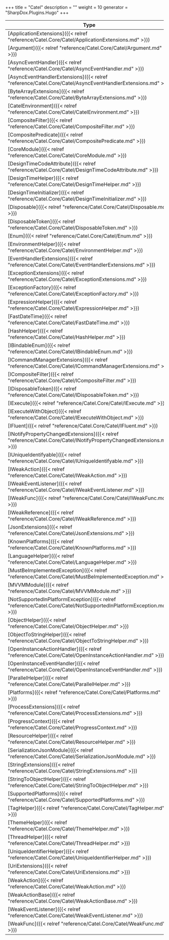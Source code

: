 

+++
title = "Catel" 
description = ""
weight = 10
generator = "SharpDox.Plugins.Hugo"
+++

Type|Description
---|---
[ApplicationExtensions]({{&lt; relref "reference/Catel.Core/Catel/ApplicationExtensions.md" &gt;}})| 
[Argument]({{&lt; relref "reference/Catel.Core/Catel/Argument.md" &gt;}})| 
[AsyncEventHandler]({{&lt; relref "reference/Catel.Core/Catel/AsyncEventHandler.md" &gt;}})| 
[AsyncEventHandlerExtensions]({{&lt; relref "reference/Catel.Core/Catel/AsyncEventHandlerExtensions.md" &gt;}})| 
[ByteArrayExtensions]({{&lt; relref "reference/Catel.Core/Catel/ByteArrayExtensions.md" &gt;}})| 
[CatelEnvironment]({{&lt; relref "reference/Catel.Core/Catel/CatelEnvironment.md" &gt;}})| 
[CompositeFilter]({{&lt; relref "reference/Catel.Core/Catel/CompositeFilter.md" &gt;}})| 
[CompositePredicate]({{&lt; relref "reference/Catel.Core/Catel/CompositePredicate.md" &gt;}})| 
[CoreModule]({{&lt; relref "reference/Catel.Core/Catel/CoreModule.md" &gt;}})| 
[DesignTimeCodeAttribute]({{&lt; relref "reference/Catel.Core/Catel/DesignTimeCodeAttribute.md" &gt;}})| 
[DesignTimeHelper]({{&lt; relref "reference/Catel.Core/Catel/DesignTimeHelper.md" &gt;}})| 
[DesignTimeInitializer]({{&lt; relref "reference/Catel.Core/Catel/DesignTimeInitializer.md" &gt;}})| 
[Disposable]({{&lt; relref "reference/Catel.Core/Catel/Disposable.md" &gt;}})| 
[DisposableToken]({{&lt; relref "reference/Catel.Core/Catel/DisposableToken.md" &gt;}})| 
[Enum]({{&lt; relref "reference/Catel.Core/Catel/Enum.md" &gt;}})| 
[EnvironmentHelper]({{&lt; relref "reference/Catel.Core/Catel/EnvironmentHelper.md" &gt;}})| 
[EventHandlerExtensions]({{&lt; relref "reference/Catel.Core/Catel/EventHandlerExtensions.md" &gt;}})| 
[ExceptionExtensions]({{&lt; relref "reference/Catel.Core/Catel/ExceptionExtensions.md" &gt;}})| 
[ExceptionFactory]({{&lt; relref "reference/Catel.Core/Catel/ExceptionFactory.md" &gt;}})| 
[ExpressionHelper]({{&lt; relref "reference/Catel.Core/Catel/ExpressionHelper.md" &gt;}})| 
[FastDateTime]({{&lt; relref "reference/Catel.Core/Catel/FastDateTime.md" &gt;}})| 
[HashHelper]({{&lt; relref "reference/Catel.Core/Catel/HashHelper.md" &gt;}})| 
[IBindableEnum]({{&lt; relref "reference/Catel.Core/Catel/IBindableEnum.md" &gt;}})| 
[ICommandManagerExtensions]({{&lt; relref "reference/Catel.Core/Catel/ICommandManagerExtensions.md" &gt;}})| 
[ICompositeFilter]({{&lt; relref "reference/Catel.Core/Catel/ICompositeFilter.md" &gt;}})| 
[IDisposableToken]({{&lt; relref "reference/Catel.Core/Catel/IDisposableToken.md" &gt;}})| 
[IExecute]({{&lt; relref "reference/Catel.Core/Catel/IExecute.md" &gt;}})| 
[IExecuteWithObject]({{&lt; relref "reference/Catel.Core/Catel/IExecuteWithObject.md" &gt;}})| 
[IFluent]({{&lt; relref "reference/Catel.Core/Catel/IFluent.md" &gt;}})| 
[INotifyPropertyChangedExtensions]({{&lt; relref "reference/Catel.Core/Catel/INotifyPropertyChangedExtensions.md" &gt;}})| 
[IUniqueIdentifyable]({{&lt; relref "reference/Catel.Core/Catel/IUniqueIdentifyable.md" &gt;}})| 
[IWeakAction]({{&lt; relref "reference/Catel.Core/Catel/IWeakAction.md" &gt;}})| 
[IWeakEventListener]({{&lt; relref "reference/Catel.Core/Catel/IWeakEventListener.md" &gt;}})| 
[IWeakFunc]({{&lt; relref "reference/Catel.Core/Catel/IWeakFunc.md" &gt;}})| 
[IWeakReference]({{&lt; relref "reference/Catel.Core/Catel/IWeakReference.md" &gt;}})| 
[JsonExtensions]({{&lt; relref "reference/Catel.Core/Catel/JsonExtensions.md" &gt;}})| 
[KnownPlatforms]({{&lt; relref "reference/Catel.Core/Catel/KnownPlatforms.md" &gt;}})| 
[LanguageHelper]({{&lt; relref "reference/Catel.Core/Catel/LanguageHelper.md" &gt;}})| 
[MustBeImplementedException]({{&lt; relref "reference/Catel.Core/Catel/MustBeImplementedException.md" &gt;}})| 
[MVVMModule]({{&lt; relref "reference/Catel.Core/Catel/MVVMModule.md" &gt;}})| 
[NotSupportedInPlatformException]({{&lt; relref "reference/Catel.Core/Catel/NotSupportedInPlatformException.md" &gt;}})| 
[ObjectHelper]({{&lt; relref "reference/Catel.Core/Catel/ObjectHelper.md" &gt;}})| 
[ObjectToStringHelper]({{&lt; relref "reference/Catel.Core/Catel/ObjectToStringHelper.md" &gt;}})| 
[OpenInstanceActionHandler]({{&lt; relref "reference/Catel.Core/Catel/OpenInstanceActionHandler.md" &gt;}})| 
[OpenInstanceEventHandler]({{&lt; relref "reference/Catel.Core/Catel/OpenInstanceEventHandler.md" &gt;}})| 
[ParallelHelper]({{&lt; relref "reference/Catel.Core/Catel/ParallelHelper.md" &gt;}})| 
[Platforms]({{&lt; relref "reference/Catel.Core/Catel/Platforms.md" &gt;}})| 
[ProcessExtensions]({{&lt; relref "reference/Catel.Core/Catel/ProcessExtensions.md" &gt;}})| 
[ProgressContext]({{&lt; relref "reference/Catel.Core/Catel/ProgressContext.md" &gt;}})| 
[ResourceHelper]({{&lt; relref "reference/Catel.Core/Catel/ResourceHelper.md" &gt;}})| 
[SerializationJsonModule]({{&lt; relref "reference/Catel.Core/Catel/SerializationJsonModule.md" &gt;}})| 
[StringExtensions]({{&lt; relref "reference/Catel.Core/Catel/StringExtensions.md" &gt;}})| 
[StringToObjectHelper]({{&lt; relref "reference/Catel.Core/Catel/StringToObjectHelper.md" &gt;}})| 
[SupportedPlatforms]({{&lt; relref "reference/Catel.Core/Catel/SupportedPlatforms.md" &gt;}})| 
[TagHelper]({{&lt; relref "reference/Catel.Core/Catel/TagHelper.md" &gt;}})| 
[ThemeHelper]({{&lt; relref "reference/Catel.Core/Catel/ThemeHelper.md" &gt;}})| 
[ThreadHelper]({{&lt; relref "reference/Catel.Core/Catel/ThreadHelper.md" &gt;}})| 
[UniqueIdentifierHelper]({{&lt; relref "reference/Catel.Core/Catel/UniqueIdentifierHelper.md" &gt;}})| 
[UriExtensions]({{&lt; relref "reference/Catel.Core/Catel/UriExtensions.md" &gt;}})| 
[WeakAction]({{&lt; relref "reference/Catel.Core/Catel/WeakAction.md" &gt;}})| 
[WeakActionBase]({{&lt; relref "reference/Catel.Core/Catel/WeakActionBase.md" &gt;}})| 
[WeakEventListener]({{&lt; relref "reference/Catel.Core/Catel/WeakEventListener.md" &gt;}})| 
[WeakFunc]({{&lt; relref "reference/Catel.Core/Catel/WeakFunc.md" &gt;}})| 

